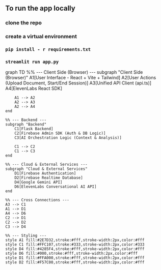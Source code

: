 ## To run the app locally

### clone the repo

### create a virtual environment

### `pip install - r requirements.txt`

### `streamlit run app.py`

graph TD
    %% --- Client Side (Browser) ---
    subgraph "Client Side (Browser)"
        A1[User Interface - React + Vite + Tailwind]
        A2[User Actions (Upload Document, Start/End Session)]
        A3[Unified API Client (api.ts)]
        A4[ElevenLabs React SDK]

        A1 --> A2
        A2 --> A3
        A2 --> A4
    end

    %% --- Backend ---
    subgraph "Backend"
        C1[Flask Backend]
        C2[Firebase Admin SDK (Auth & DB Logic)]
        C3[AI Orchestration Logic (Context & Analysis)]

        C1 --> C2
        C1 --> C3
    end

    %% --- Cloud & External Services ---
    subgraph "Cloud & External Services"
        D1[Firebase Authentication]
        D2[Firebase Realtime Database]
        D4[Google Gemini API]
        D6[ElevenLabs Conversational AI API]
    end

    %% --- Cross Connections ---
    A3 --> C1
    A1 --> D1
    A4 --> D6
    C2 --> D1
    C2 --> D2
    C3 --> D4

    %% --- Styling ---
    style A1 fill:#2E7D32,stroke:#fff,stroke-width:2px,color:#fff
    style C1 fill:#FFC107,stroke:#333,stroke-width:2px,color:#333
    style D4 fill:#4285F4,stroke:#fff,stroke-width:2px,color:#fff
    style D6 fill:#000,stroke:#fff,stroke-width:2px,color:#fff
    style D1 fill:#FFA000,stroke:#fff,stroke-width:2px,color:#fff
    style D2 fill:#F57C00,stroke:#fff,stroke-width:2px,color:#fff
